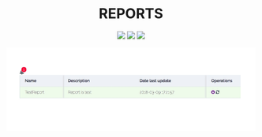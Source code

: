 
<h1 align="center">REPORTS</h1>

<p align="center">
 <a href="https://scrutinizer-ci.com/g/agoalofalife/reports/?branch=master"><img src="https://scrutinizer-ci.com/g/agoalofalife/reports/badges/quality-score.png?b=master"></a>
 <a href="https://scrutinizer-ci.com/g/agoalofalife/reports/?branch=master"><img src="https://scrutinizer-ci.com/g/agoalofalife/reports/badges/coverage.png?b=master"></a>
 <a href="https://scrutinizer-ci.com/g/agoalofalife/reports/?branch=master"><img src="https://scrutinizer-ci.com/g/agoalofalife/reports/badges/build.png?b=master"></a>
 </p>
 
<p align="center"><img src="/docs/images/base.jpg"></p>

